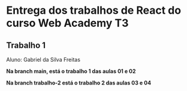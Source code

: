 ﻿# Entrega dos trabalhos de React do curso Web Academy T3

## Trabalho 1

Aluno: Gabriel da Silva Freitas

**Na branch main, está o trabalho 1 das aulas 01 e 02**

**Na branch trabalho-2 está o trabalho 2 das aulas 03 e 04**